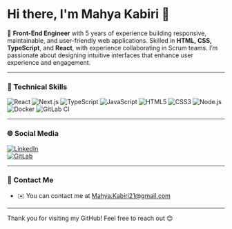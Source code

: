 # Hi there, I'm Mahya Kabiri 👋

🌟 **Front-End Engineer** with 5 years of experience building responsive, maintainable, and user-friendly web applications. Skilled in **HTML, CSS, TypeScript**, and **React**, with experience collaborating in Scrum teams. I’m passionate about designing intuitive interfaces that enhance user experience and engagement.

---

### 🚀 Technical Skills

![React](https://img.shields.io/badge/React-61DAFB?logo=react&logoColor=white&style=for-the-badge)
![Next.js](https://img.shields.io/badge/Next.js-000000?logo=next.js&logoColor=white&style=for-the-badge)
![TypeScript](https://img.shields.io/badge/TypeScript-3178C6?logo=typescript&logoColor=white&style=for-the-badge)
![JavaScript](https://img.shields.io/badge/JavaScript-F7DF1E?logo=javascript&logoColor=black&style=for-the-badge)
![HTML5](https://img.shields.io/badge/HTML5-E34F26?logo=html5&logoColor=white&style=for-the-badge)
![CSS3](https://img.shields.io/badge/CSS3-1572B6?logo=css3&logoColor=white&style=for-the-badge)
![Node.js](https://img.shields.io/badge/Node.js-339933?logo=node.js&logoColor=white&style=for-the-badge)
![Docker](https://img.shields.io/badge/Docker-2496ED?logo=docker&logoColor=white&style=for-the-badge)
![GitLab CI](https://img.shields.io/badge/GitLab_CI-FC6D26?logo=gitlab&logoColor=white&style=for-the-badge)


---

### 🌐 Social Media

[![LinkedIn](https://img.shields.io/badge/LinkedIn-Connect-blue?logo=linkedin&logoColor=white&style=for-the-badge)](https://www.linkedin.com/in/mahya-kabiri/)  
[![GitLab](https://img.shields.io/badge/GitLab-Explore-orange?logo=gitlab&logoColor=white&style=for-the-badge)](https://gitlab.com/MahyaKabiri)

---

### 📧 Contact Me

* ✉️ You can contact me at [Mahya.Kabiri21@gmail.com](mailto:Mahya.Kabiri21@gmail.com)

---

Thank you for visiting my GitHub! Feel free to reach out 😊
